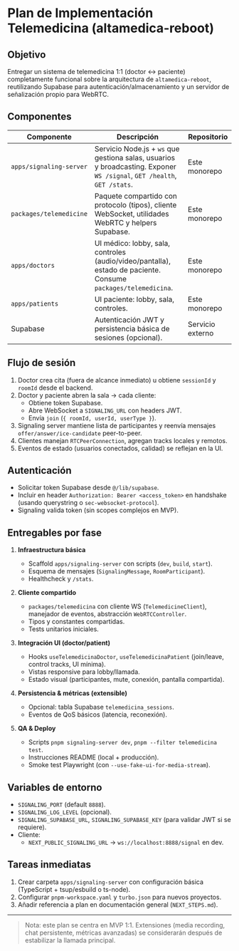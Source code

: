 # Plan de Implementación Telemedicina (altamedica-reboot)

## Objetivo
Entregar un sistema de telemedicina 1:1 (doctor ↔ paciente) completamente funcional sobre la arquitectura de `altamedica-reboot`, reutilizando Supabase para autenticación/almacenamiento y un servidor de señalización propio para WebRTC.

## Componentes

| Componente | Descripción | Repositorio |
|------------|-------------|-------------|
| `apps/signaling-server` | Servicio Node.js + `ws` que gestiona salas, usuarios y broadcasting. Exponer `WS /signal`, `GET /health`, `GET /stats`. | Este monorepo |
| `packages/telemedicine` | Paquete compartido con protocolo (tipos), cliente WebSocket, utilidades WebRTC y helpers Supabase. | Este monorepo |
| `apps/doctors` | UI médico: lobby, sala, controles (audio/video/pantalla), estado de paciente. Consume `packages/telemedicina`. | Este monorepo |
| `apps/patients` | UI paciente: lobby, sala, controles. | Este monorepo |
| Supabase | Autenticación JWT y persistencia básica de sesiones (opcional). | Servicio externo |

## Flujo de sesión

1. Doctor crea cita (fuera de alcance inmediato) u obtiene `sessionId` y `roomId` desde el backend.
2. Doctor y paciente abren la sala → cada cliente:
   - Obtiene token Supabase.
   - Abre WebSocket a `SIGNALING_URL` con headers JWT.
   - Envía `join` (`{ roomId, userId, userType }`).
3. Signaling server mantiene lista de participantes y reenvía mensajes `offer/answer/ice-candidate` peer-to-peer.
4. Clientes manejan `RTCPeerConnection`, agregan tracks locales y remotos.
5. Eventos de estado (usuarios conectados, calidad) se reflejan en la UI.

## Autenticación

- Solicitar token Supabase desde `@/lib/supabase`.
- Incluir en header `Authorization: Bearer <access_token>` en handshake (usando querystring o `sec-websocket-protocol`).
- Signaling valida token (sin scopes complejos en MVP).

## Entregables por fase

1. **Infraestructura básica**
   - Scaffold `apps/signaling-server` con scripts (`dev`, `build`, `start`).
   - Esquema de mensajes (`SignalingMessage`, `RoomParticipant`).
   - Healthcheck y `/stats`.

2. **Cliente compartido**
   - `packages/telemedicina` con cliente WS (`TelemedicineClient`), manejador de eventos, abstracción `WebRTCController`.
   - Tipos y constantes compartidas.
   - Tests unitarios iniciales.

3. **Integración UI (doctor/patient)**
   - Hooks `useTelemedicinaDoctor`, `useTelemedicinaPatient` (join/leave, control tracks, UI mínima).
   - Vistas responsive para lobby/llamada.
   - Estado visual (participantes, mute, conexión, pantalla compartida).

4. **Persistencia & métricas (extensible)**
   - Opcional: tabla Supabase `telemedicina_sessions`.
   - Eventos de QoS básicos (latencia, reconexión).

5. **QA & Deploy**
   - Scripts `pnpm signaling-server dev`, `pnpm --filter telemedicina test`.
   - Instrucciones README (local + producción).
   - Smoke test Playwright (con `--use-fake-ui-for-media-stream`).

## Variables de entorno

- `SIGNALING_PORT` (default `8888`).
- `SIGNALING_LOG_LEVEL` (opcional).
- `SIGNALING_SUPABASE_URL`, `SIGNALING_SUPABASE_KEY` (para validar JWT si se requiere).
- Cliente:
  - `NEXT_PUBLIC_SIGNALING_URL` → `ws://localhost:8888/signal` en dev.

## Tareas inmediatas

1. Crear carpeta `apps/signaling-server` con configuración básica (TypeScript + tsup/esbuild o ts-node).
2. Configurar `pnpm-workspace.yaml` y `turbo.json` para nuevos proyectos.
3. Añadir referencia a plan en documentación general (`NEXT_STEPS.md`).

---

> Nota: este plan se centra en MVP 1:1. Extensiones (media recording, chat persistente, métricas avanzadas) se considerarán después de estabilizar la llamada principal.
